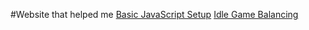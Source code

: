 #Website that helped me
[Basic JavaScript Setup](http://dhmholley.co.uk/incrementals.html)
[Idle Game Balancing](http://blog.kongregate.com/the-math-of-idle-games-part-i/)
